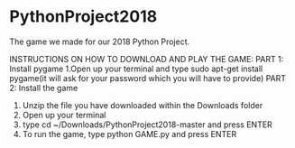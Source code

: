 # PythonProject2018
The game we made for our 2018 Python Project.

INSTRUCTIONS ON HOW TO DOWNLOAD AND PLAY THE GAME:
PART 1: Install pygame
1.Open up your terminal and type sudo apt-get install pygame(it will ask for your password which you will have to provide)
PART 2: Install the game
1. Unzip the file you have downloaded within the Downloads folder
2. Open up your terminal
3. type cd ~/Downloads/PythonProject2018-master and press ENTER
4. To run the game, type python GAME.py and press ENTER


